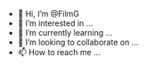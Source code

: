 - 👋 Hi, I’m @FilmG
- 👀 I’m interested in ...
- 🌱 I’m currently learning ...
- 💞️ I’m looking to collaborate on ...
- 📫 How to reach me ...

<!---
FilmG/FilmG is a ✨ special ✨ repository because its `README.md` (this file) appears on your GitHub profile.
You can click the Preview link to take a look at your changes.
--->
